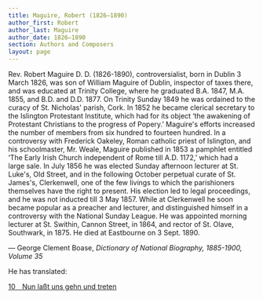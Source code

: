 ```yaml
---
title: Maguire, Robert (1826–1890)
author_first: Robert 
author_last: Maguire
author_date: 1826–1890
section: Authors and Composers
layout: page
---
```


Rev. Robert Maguire D. D. (1826-1890), controversialist, born in Dublin 3 March 1826, was son of William Maguire of Dublin, inspector of taxes there, and was educated at Trinity College, where he graduated B.A. 1847, M.A. 1855, and B.D. and D.D. 1877. On Trinity Sunday 1849 he was ordained to the curacy of St. Nicholas' parish, Cork. In 1852 he became clerical secretary to the Islington Protestant Institute, which had for its object ‘the awakening of Protestant Christians to the progress of Popery.’ Maguire's efforts increased the number of members from six hundred to fourteen hundred. In a controversy with Frederick Oakeley, Roman catholic priest of Islington, and his schoolmaster, Mr. Weale, Maguire published in 1853 a pamphlet entitled ‘The Early Irish Church independent of Rome till A.D. 1172,’ which had a large sale. In July 1856 he was elected Sunday afternoon lecturer at St. Luke's, Old Street, and in the following October perpetual curate of St. James's, Clerkenwell, one of the few livings to which the parishioners themselves have the right to present. His election led to legal proceedings, and he was not inducted till 3 May 1857. While at Clerkenwell he soon became popular as a preacher and lecturer, and distinguished himself in a controversy with the National Sunday League. He was appointed morning lecturer at St. Swithin, Cannon Street, in 1864, and rector of St. Olave, Southwark, in 1875. He died at Eastbourne on 3 Sept. 1890.

— George Clement Boase, *Dictionary of National Biography, 1885-1900, Volume 35*  



He has translated:

[10 Nun laßt uns gehn und treten](/hymns/010)  
